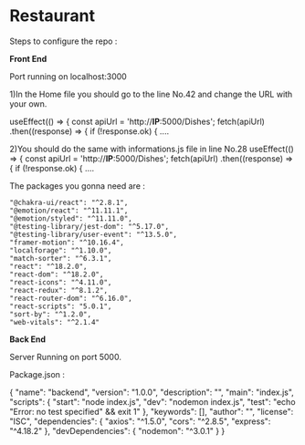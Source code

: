 # Restaurant

Steps to configure the repo : 

**Front End**

Port running on localhost:3000 

1)In the Home file you should go to the line No.42 and change the URL with your own.

  useEffect(() => {
    const apiUrl = 'http://**IP**:5000/Dishes';
    fetch(apiUrl)
      .then((response) => {
        if (!response.ok) { ....


2)You should do the same with informations.js file in line No.28 
          useEffect(() => {
            const apiUrl = 'http://**IP**:5000/Dishes';
            fetch(apiUrl)
              .then((response) => {
                if (!response.ok) { ....

                
The packages you gonna need are : 

    "@chakra-ui/react": "^2.8.1",
    "@emotion/react": "^11.11.1",
    "@emotion/styled": "^11.11.0",
    "@testing-library/jest-dom": "^5.17.0",
    "@testing-library/user-event": "^13.5.0",
    "framer-motion": "^10.16.4",
    "localforage": "^1.10.0",
    "match-sorter": "^6.3.1",
    "react": "^18.2.0",
    "react-dom": "^18.2.0",
    "react-icons": "^4.11.0",
    "react-redux": "^8.1.2",
    "react-router-dom": "^6.16.0",
    "react-scripts": "5.0.1",
    "sort-by": "^1.2.0",
    "web-vitals": "^2.1.4"

**Back End**

Server Running on port 5000.

Package.json : 

{
  "name": "backend",
  "version": "1.0.0",
  "description": "",
  "main": "index.js",
  "scripts": {
    "start": "node index.js",
    "dev": "nodemon index.js",
    "test": "echo \"Error: no test specified\" && exit 1"
  },
  "keywords": [],
  "author": "",
  "license": "ISC",
  "dependencies": {
    "axios": "^1.5.0",
    "cors": "^2.8.5",
    "express": "^4.18.2"
  },
  "devDependencies": {
    "nodemon": "^3.0.1"
  }
}

